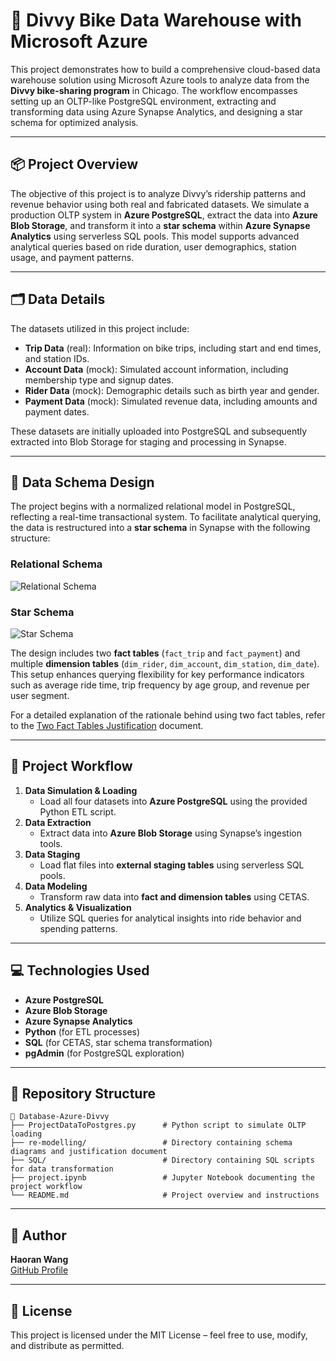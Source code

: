 # 🚴 Divvy Bike Data Warehouse with Microsoft Azure

This project demonstrates how to build a comprehensive cloud-based data warehouse solution using Microsoft Azure tools to analyze data from the **Divvy bike-sharing program** in Chicago. The workflow encompasses setting up an OLTP-like PostgreSQL environment, extracting and transforming data using Azure Synapse Analytics, and designing a star schema for optimized analysis.

---

## 📦 Project Overview

The objective of this project is to analyze Divvy’s ridership patterns and revenue behavior using both real and fabricated datasets. We simulate a production OLTP system in **Azure PostgreSQL**, extract the data into **Azure Blob Storage**, and transform it into a **star schema** within **Azure Synapse Analytics** using serverless SQL pools. This model supports advanced analytical queries based on ride duration, user demographics, station usage, and payment patterns.

---

## 🗂️ Data Details

The datasets utilized in this project include:

- **Trip Data** (real): Information on bike trips, including start and end times, and station IDs.
- **Account Data** (mock): Simulated account information, including membership type and signup dates.
- **Rider Data** (mock): Demographic details such as birth year and gender.
- **Payment Data** (mock): Simulated revenue data, including amounts and payment dates.

These datasets are initially uploaded into PostgreSQL and subsequently extracted into Blob Storage for staging and processing in Synapse.

---

## 🧱 Data Schema Design

The project begins with a normalized relational model in PostgreSQL, reflecting a real-time transactional system. To facilitate analytical querying, the data is restructured into a **star schema** in Synapse with the following structure:

### Relational Schema

![Relational Schema](https://raw.githubusercontent.com/haoranwang99/Database-Azure-Divvy/main/re-modelling/Relational_Schema.png)

### Star Schema

![Star Schema](https://raw.githubusercontent.com/haoranwang99/Database-Azure-Divvy/main/re-modelling/Star_Schema.png)

The design includes two **fact tables** (`fact_trip` and `fact_payment`) and multiple **dimension tables** (`dim_rider`, `dim_account`, `dim_station`, `dim_date`). This setup enhances querying flexibility for key performance indicators such as average ride time, trip frequency by age group, and revenue per user segment.

For a detailed explanation of the rationale behind using two fact tables, refer to the [Two Fact Tables Justification](https://github.com/haoranwang99/Database-Azure-Divvy/blob/main/re-modelling/Two_Fact_Tables_Justification.pdf) document.

---

## 🔄 Project Workflow

1. **Data Simulation & Loading**
   - Load all four datasets into **Azure PostgreSQL** using the provided Python ETL script.
2. **Data Extraction**
   - Extract data into **Azure Blob Storage** using Synapse’s ingestion tools.
3. **Data Staging**
   - Load flat files into **external staging tables** using serverless SQL pools.
4. **Data Modeling**
   - Transform raw data into **fact and dimension tables** using CETAS.
5. **Analytics & Visualization**
   - Utilize SQL queries for analytical insights into ride behavior and spending patterns.

---

## 💻 Technologies Used

- **Azure PostgreSQL**
- **Azure Blob Storage**
- **Azure Synapse Analytics**
- **Python** (for ETL processes)
- **SQL** (for CETAS, star schema transformation)
- **pgAdmin** (for PostgreSQL exploration)

---

## 📁 Repository Structure

```
📂 Database-Azure-Divvy
├── ProjectDataToPostgres.py      # Python script to simulate OLTP loading
├── re-modelling/                 # Directory containing schema diagrams and justification document
├── SQL/                          # Directory containing SQL scripts for data transformation
├── project.ipynb                 # Jupyter Notebook documenting the project workflow
└── README.md                     # Project overview and instructions
```

---

## 👤 Author

**Haoran Wang**  
[GitHub Profile](https://github.com/haoranwang99)

---

## 📜 License

This project is licensed under the MIT License – feel free to use, modify, and distribute as permitted.
